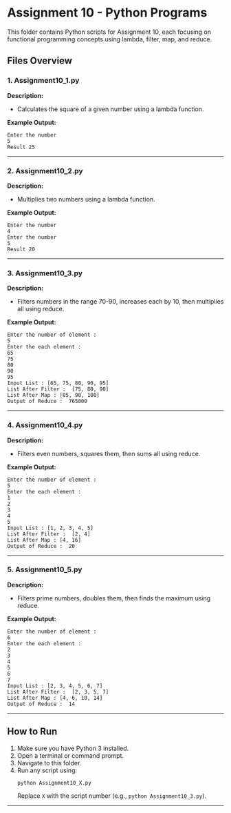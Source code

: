 # Assignment 10 - Python Programs

This folder contains Python scripts for Assignment 10, each focusing on functional programming concepts using lambda, filter, map, and reduce.

## Files Overview

### 1. Assignment10_1.py

**Description:**  
- Calculates the square of a given number using a lambda function.

**Example Output:**
```
Enter the number
5
Result 25
```

---

### 2. Assignment10_2.py

**Description:**  
- Multiplies two numbers using a lambda function.

**Example Output:**
```
Enter the number
4
Enter the number
5
Result 20
```

---

### 3. Assignment10_3.py

**Description:**  
- Filters numbers in the range 70-90, increases each by 10, then multiplies all using reduce.

**Example Output:**
```
Enter the number of element :
5
Enter the each element :
65
75
80
90
95
Input List : [65, 75, 80, 90, 95]
List After Filter :  [75, 80, 90]
List After Map : [85, 90, 100]
Output of Reduce :  765000
```

---

### 4. Assignment10_4.py

**Description:**  
- Filters even numbers, squares them, then sums all using reduce.

**Example Output:**
```
Enter the number of element :
5
Enter the each element :
1
2
3
4
5
Input List : [1, 2, 3, 4, 5]
List After Filter :  [2, 4]
List After Map : [4, 16]
Output of Reduce :  20
```

---

### 5. Assignment10_5.py

**Description:**  
- Filters prime numbers, doubles them, then finds the maximum using reduce.

**Example Output:**
```
Enter the number of element :
6
Enter the each element :
2
3
4
5
6
7
Input List : [2, 3, 4, 5, 6, 7]
List After Filter :  [2, 3, 5, 7]
List After Map : [4, 6, 10, 14]
Output of Reduce :  14
```

---

## How to Run

1. Make sure you have Python 3 installed.
2. Open a terminal or command prompt.
3. Navigate to this folder.
4. Run any script using:
   ```
   python Assignment10_X.py
   ```
   Replace `X` with the script number (e.g., `python Assignment10_3.py`).

---
